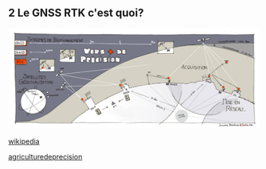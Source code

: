 ## 2 Le GNSS RTK c'est quoi?

![sketch](image/index/1.jpg)

[wikipedia](https://fr.wikipedia.org/wiki/Cin%C3%A9matique_temps_r%C3%A9el)

[agriculturedeprecision](https://agriculturedeprecision.wordpress.com/rtk/)
